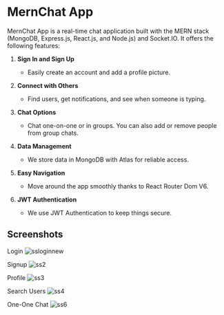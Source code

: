 
# MernChat App
MernChat App is a real-time chat application built with the MERN stack (MongoDB, Express.js, React.js, and Node.js) and Socket.IO. It offers the following features:

1. **Sign In and Sign Up**
   - Easily create an account and add a profile picture.

2. **Connect with Others**
   - Find users, get notifications, and see when someone is typing.

3. **Chat Options**
   - Chat one-on-one or in groups. You can also add or remove people from group chats.

4. **Data Management**
   - We store data in MongoDB with Atlas for reliable access.

5. **Easy Navigation**
   - Move around the app smoothly thanks to React Router Dom V6.

6. **JWT Authentication**
   - We use JWT Authentication to keep things secure.


## Screenshots
Login
![ssloginnew](https://github.com/RohitGupta1235/ChatApp/assets/94480941/ebc9087c-0ec4-4123-9f83-23f47e8927b4)

Signup
![ss2](https://github.com/RohitGupta1235/ChatApp/assets/94480941/cd7ba518-5c84-47ab-8322-0a7ec40923d5)

Profile
![ss3](https://github.com/RohitGupta1235/ChatApp/assets/94480941/1f22dbf1-5917-4142-95e8-11bb22d06d04)

Search Users
![ss4](https://github.com/RohitGupta1235/ChatApp/assets/94480941/c95dcd24-6a28-466e-875c-edfd73c824b0)

One-One Chat
![ss6](https://github.com/RohitGupta1235/ChatApp/assets/94480941/9be31498-a885-45dd-98e7-f69000118433)
